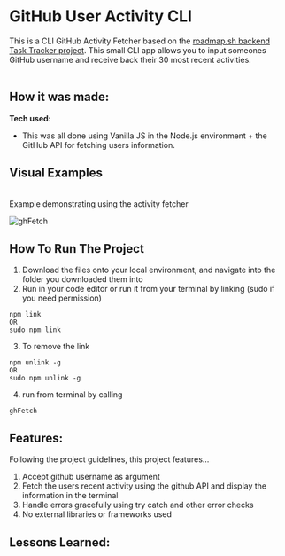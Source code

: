 # GitHub User Activity CLI

This is a CLI GitHub Activity Fetcher based on the [roadmap.sh backend Task Tracker project](https://roadmap.sh/projects/github-user-activity). This small CLI app allows
you to input someones GitHub username and receive back their 30 most recent activities.
<br>
<br>

## How it was made:

**Tech used:** 
- This was all done using Vanilla JS in the Node.js environment + the GitHub API for fetching users information.

## Visual Examples
<br> Example demonstrating using the activity fetcher <br>

![ghFetch](https://github.com/user-attachments/assets/37d3fa51-f833-469c-bc3e-e651ae3890c0)

## How To Run The Project

1. Download the files onto your local environment, and navigate into the folder you downloaded them into
2. Run in your code editor or run it from your terminal by linking (sudo if you need permission)
```
npm link 
OR
sudo npm link 
```
3. To remove the link
```
npm unlink -g
OR
sudo npm unlink -g
```
4. run from terminal by calling
```
ghFetch
```

## Features:

Following the project guidelines, this project features...
1. Accept github username as argument
2. Fetch the users recent activity using the github API and display the information in the terminal
3. Handle errors gracefully using try catch and other error checks
4. No external libraries or frameworks used

## Lessons Learned:


